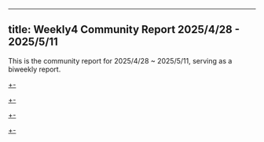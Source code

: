 
---
title: Weekly4 Community Report 2025/4/28 - 2025/5/11
---

This is the community report for 2025/4/28 ~ 2025/5/11, serving as a biweekly report.

[+-](/weekly/weekly4/official.md#:embed)

[+-](/weekly/weekly4/projects.md#:embed)

[+-](/weekly/weekly4/packages.md#:embed)

[+-](/weekly/weekly4/community.md#:embed)